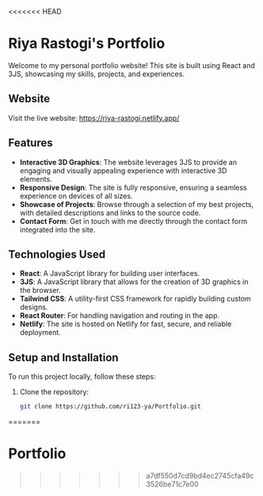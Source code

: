 <<<<<<< HEAD
# Riya Rastogi's Portfolio

Welcome to my personal portfolio website! This site is built using React and 3JS, showcasing my skills, projects, and experiences.

## Website

Visit the live website: https://riya-rastogi.netlify.app/
## Features

- **Interactive 3D Graphics**: The website leverages 3JS to provide an engaging and visually appealing experience with interactive 3D elements.
- **Responsive Design**: The site is fully responsive, ensuring a seamless experience on devices of all sizes.
- **Showcase of Projects**: Browse through a selection of my best projects, with detailed descriptions and links to the source code.
- **Contact Form**: Get in touch with me directly through the contact form integrated into the site.

## Technologies Used

- **React**: A JavaScript library for building user interfaces.
- **3JS**: A JavaScript library that allows for the creation of 3D graphics in the browser.
- **Tailwind CSS**: A utility-first CSS framework for rapidly building custom designs.
- **React Router**: For handling navigation and routing in the app.
- **Netlify**: The site is hosted on Netlify for fast, secure, and reliable deployment.

## Setup and Installation

To run this project locally, follow these steps:

1. Clone the repository:
   ```bash
   git clone https://github.com/ri123-ya/Portfolio.git
   ```
=======
# Portfolio
>>>>>>> a7df550d7cd9bd4ec2745cfa49c3526be71c7e00
